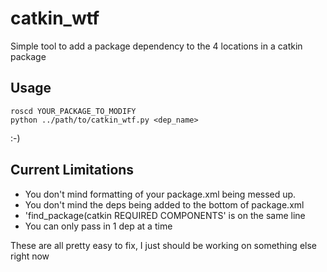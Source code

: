 catkin_wtf
==========

Simple tool to add a package dependency to the 4 locations in a catkin package

## Usage

```
roscd YOUR_PACKAGE_TO_MODIFY
python ../path/to/catkin_wtf.py <dep_name>
```

:-)

## Current Limitations

 - You don't mind formatting of your package.xml being messed up.
 - You don't mind the deps being added to the bottom of package.xml
 - 'find_package(catkin REQUIRED COMPONENTS' is on the same line
 - You can only pass in 1 dep at a time

These are all pretty easy to fix, I just should be working on something else right now


